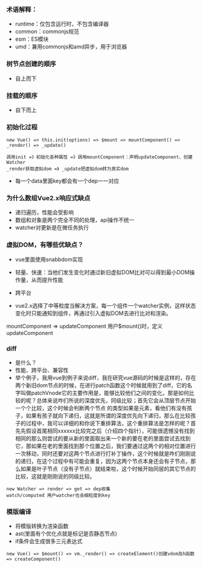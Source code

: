 ### 术语解释：
- runtime：仅包含运行时，不包含编译器
- common：commonjs规范
- esm：ES模块
- umd：兼用commonjs和amd异步，用于浏览器

### 树节点创建的顺序
- 自上而下

### 挂载的顺序
- 自下而上

### 初始化过程
```
new Vue() => this.init(options) => $mount => mountComponent() => _render() => _update()

调用init =》初始化各种属性 =》调用mountComponent：声明updateComponent、创建Watcher
_render获取虚拟dom =》 _update把虚拟dom转为真实dom
```
+ 每一个data里面key都会有一个dep一一对应

### 为什么数组Vue2.x响应式缺点
- 递归遍历，性能会受影响
- 数组和对象是两个完全不同的处理，api操作不统一
- watcher对更新是在微任务执行

### 虚拟DOM，有哪些优缺点？
- vue里面使用snabbdom实现

- 轻量、快速：当他们发生变化时通过新旧虚拟DOM比对可以得到最小DOM操作量，从而提升性能
- 跨平台

- vue2.x选择了中等粒度当解决方案，每一个组件一个watcher实例，这样状态变化时只能通知到组件，再通过引入虚拟DOM去进行比对和渲染。

mountComponent => updateComponent 用户$mount()时，定义updateComponent

### diff
- 是什么？
- 性能、跨平台、兼容性
- 举个例子，我用vue到例子来说diff，我在研究vue源码的时候是这样的，存在两个新旧dom节点的时候，在进行patch函数这个时候就用到了diff，它的名字叫做patchVnode它的主要作用是，能够比较他们之间的变化，那是如何比较的呢？总体来说咋们所说的深度优先，同级比较；首先它会从顶层节点开始一个个比较，这个时候会判断两个节点 的类型如果是元素，看他们有没有孩子，如果有孩子就向下递归，这就是所谓的深度优先向下递归，那么在比较孩子的过程中，我可以详细的和你说下重排算法，这个重排算法是怎样的呢？首先先假设首尾相同xxxxxx比较完之后（介绍四个指针），可能很遗憾没有找到相同的那么则尝试的要从新的里面取出来一个新的要在老的里面尝试去找到它，那如果在老的里面找到那个位置之后，我们要通过这两个的相对位置进行一次移动，同时还要对这两个节点进行打补丁操作，这个时候就是咋们刚刚说的递归，在这个过程中有可能会重复，因为这两个节点本身还会有子节点，那么如果是叶子节点（没有子节点）就结束啦，这个时候开始同层的其它节点的比较，这就是刚刚说的同级比较。


```
new Watcher => render => get => dep收集
watch/computed 用户watcher也会细粒度到key
```

### 模版编译
- 将模版转换为渲染函数
- ast(里面有个优化点就是标记是否静态节点)
- if条件会生成很多三元表达式

```
new Vue() => $mount() => vm._render() => createElement()创建vdom及h函数 => createComponent()
```